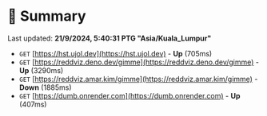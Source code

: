 # 📖 Summary
Last updated: **21/9/2024, 5:40:31 PTG "Asia/Kuala_Lumpur"**

- `GET` [https://hst.ujol.dev](https://hst.ujol.dev) - **Up** (705ms)
- `GET` [https://reddviz.deno.dev/gimme](https://reddviz.deno.dev/gimme) - **Up** (3290ms)
- `GET` [https://reddviz.amar.kim/gimme](https://reddviz.amar.kim/gimme) - **Down** (1885ms)
- `GET` [https://dumb.onrender.com](https://dumb.onrender.com) - **Up** (407ms)
